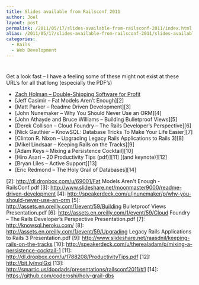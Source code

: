 ```yaml
---
title: Slides available from Railsconf 2011
author: Joel
layout: post
permalink: /2011/05/17/slides-available-from-railsconf-2011/index.html
alias: /2011/05/17/slides-available-from-railsconf-2011/slides-available-from-railsconf-2010
categories:
  - Rails
  - Web Development
---
```

# 

Get a look fast – I have a feeling some of these might not exist at these URL’s for all that long (especially the PDF’s)

*   [Zach Holman – Double-Shipping Software for Profit][1]
*   [Jeff Casimir – Fat Models Aren’t Enough][2]
*   [Matt Parker – Readme Driven Development][3]
*   [John Nunemaker – Why You Should Never Use an ORM][4]
*   [John Athayde and Bruce Williams – Building Bulletproof Views][5]
*   [Derek Collison – Cloud Foundry – The Rails Developer’s Perspective][6]
*   [Nick Gauthier – KnowSQL: Database Tricks To Make Your Life Easier][7]
*   [Clinton R. Nixon – Upgrading Legacy Rails Applications to Rails 3][8]
*   [Mikel Lindsaar – Keeping Rails on the Tracks][9]
*   [Adam Keys – Mixing a Persistence Cocktail][10]
*   [Hiro Asari – 20 Productivity Tips (pdf)][11] [(and keynote)][12]
*   [Bryan Liles – Active Support][13]
*   [Eric Redmond – The Holy Grail of Databases][14]

 [1]: http://zachholman.com/talk/2011/railsconf
 [2]: http://dl.dropbox.com/u/69001/Fat Models Aren't Enough - RailsConf.pdf
 [3]: http://www.slideshare.net/moonmaster9000/readme-driven-development
 [4]: http://speakerdeck.com/u/jnunemaker/p/why-you-should-never-use-an-orm
 [5]: http://assets.en.oreilly.com/1/event/59/Building Bulletproof Views Presentation.pdf
 [6]: http://assets.en.oreilly.com/1/event/59/Cloud Foundry – The Rails Developer’s Perspective Presentation.pdf
 [7]: http://knowsql.heroku.com/
 [8]: http://assets.en.oreilly.com/1/event/59/Upgrading Legacy Rails Applications to Rails 3 Presentation.pdf
 [9]: http://www.slideshare.net/raasdnil/keeping-rails-on-the-tracks
 [10]: http://speakerdeck.com/u/therealadam/p/mixing-a-persistence-cocktail-1
 [11]: http://dl.dropbox.com/u/1788208/ProductivityTips.pdf
 [12]: http://bit.ly/mqlGxi
 [13]: http://smartic.us/doodads/presentations/railsconf2011/#1
 [14]: https://github.com/coderoshi/holy-grail-dbs

